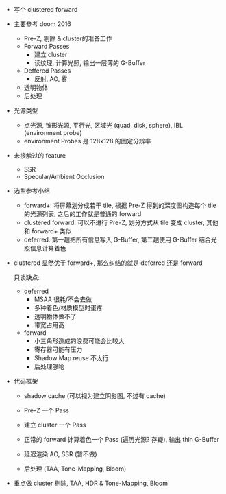 * 写个 clustered forward

* 主要参考 doom 2016

  * Pre-Z, 剔除 & cluster的准备工作
  * Forward Passes
    * 建立 cluster
    * 读纹理, 计算光照, 输出一层薄的 G-Buffer
  * Deffered Passes 
    * 反射, AO, 雾
  * 透明物体
  * 后处理

* 光源类型

  * 点光源, 锥形光源, 平行光, 区域光 (quad, disk, sphere), IBL (environment probe)
  * environment Probes 是 128x128 的固定分辨率

* 未接触过的 feature

  * SSR
  * Specular/Ambient Occlusion 

* 选型参考小结

  * forward+: 将屏幕划分成若干 tile, 根据 Pre-Z 得到的深度图构造每个 tile 的光源列表, 之后的工作就是普通的 forward
  * clustered forward: 可以不进行 Pre-Z, 划分方式从 tile 变成 cluster, 其他和 forward+ 类似
  * deferred: 第一趟把所有信息写入 G-Buffer, 第二趟使用 G-Buffer 结合光照信息计算着色

* clustered 显然优于 forward+, 那么纠结的就是 deferred 还是 forward

  只谈缺点:

  * deferred
    * MSAA 很耗/不会去做
    * 多种着色/材质模型时蛋疼
    * 透明物体做不了
    * 带宽占用高 
  * forward
    * 小三角形造成的浪费可能会比较大
    * 寄存器可能有压力
    * Shadow Map reuse 不太行
    * 后处理够呛

* 代码框架

  * shadow cache (可以视为建立阴影图, 不过有 cache)

  * Pre-Z 一个 Pass
  * 建立 cluster 一个 Pass
  * 正常的 forward 计算着色一个 Pass (遍历光源? 存疑), 输出 thin G-Buffer
  * 延迟渲染 AO, SSR (暂不做)
  * 后处理 (TAA, Tone-Mapping, Bloom)

* 重点做 cluster 剔除, TAA, HDR & Tone-Mapping, Bloom

